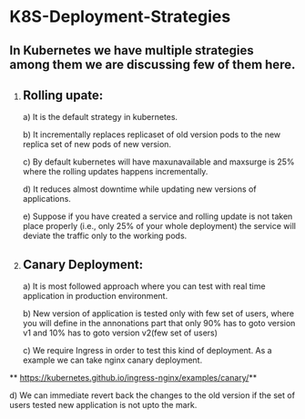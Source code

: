 # K8S-Deployment-Strategies

In Kubernetes we have multiple strategies among them we are discussing few of them here.
---------------------------------------------------
1) Rolling upate:
   -----
   a) It is the default strategy in kubernetes.
   
   b) It incrementally replaces replicaset of old version pods to the new replica set of new pods of new version.
   
   c) By default kubernetes will have maxunavailable and maxsurge is 25% where the rolling updates happens incrementally.
   
   d) It reduces almost downtime while updating new versions of applications.

   e) Suppose if you have created a service and rolling update is not taken place properly (i.e., only 25% of your whole deployment) the service
   will deviate the traffic only to the working pods.

2) Canary Deployment:
   -----
   a) It is most followed approach where you can test with real time application in production environment.

   b) New version of application is tested only with few set of users, where you will define in the annonations part that only 90% has to goto version v1
   and 10% has to goto version v2(few set of users)

   c) We require Ingress in order to test this kind of deployment. As a example we can take nginx canary deployment.

  ** https://kubernetes.github.io/ingress-nginx/examples/canary/**

   d) We can immediate revert back the changes to the old version if the set of users tested new application is not upto the mark.
   
